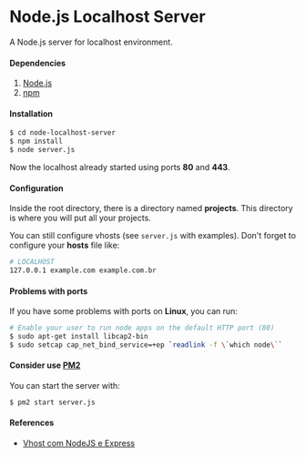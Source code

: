 # Node.js Localhost Server

A Node.js server for localhost environment.

#### Dependencies

1. [Node.js](https://nodejs.org/en/download/)
2. [npm](https://www.npmjs.com/get-npm)

#### Installation

```sh
$ cd node-localhost-server
$ npm install
$ node server.js
```

Now the localhost already started using ports **80** and **443**.

#### Configuration

Inside the root directory, there is a directory named **projects**. This directory is where you will put all your projects.

You can still configure vhosts (see `server.js` with examples). Don't forget to configure your **hosts** file like:

```sh
# LOCALHOST
127.0.0.1 example.com example.com.br
```

#### Problems with ports

If you have some problems with ports on **Linux**, you can run:

```sh
# Enable your user to run node apps on the default HTTP port (80)
$ sudo apt-get install libcap2-bin
$ sudo setcap cap_net_bind_service=+ep `readlink -f \`which node\``
```

#### Consider use [PM2](http://pm2.keymetrics.io/)

You can start the server with:
```sh
$ pm2 start server.js
```

#### References

* [Vhost com NodeJS e Express](https://www.youtube.com/watch?v=GV3hWa5VIQg)